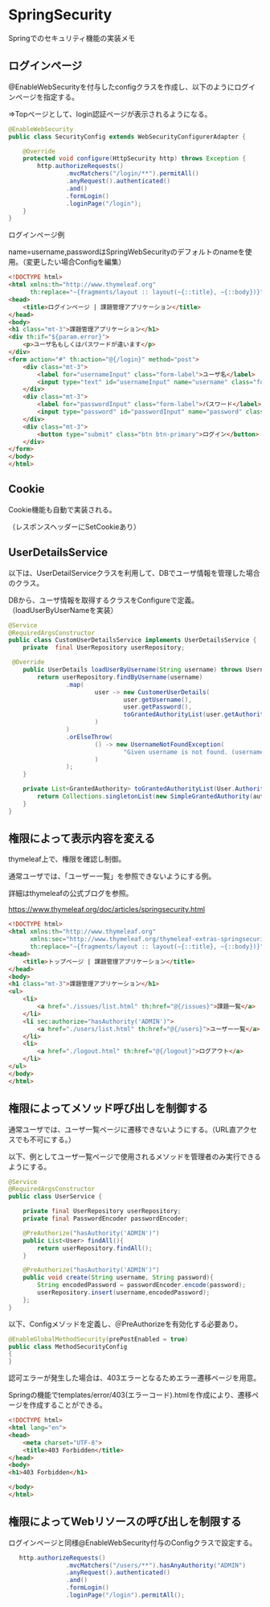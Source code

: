 # SpringSecurity

Springでのセキュリティ機能の実装メモ

## ログインページ

@EnableWebSecurityを付与したconfigクラスを作成し、以下のようにログインページを指定する。

⇒Topページとして、login認証ページが表示されるようになる。
~~~　java
@EnableWebSecurity
public class SecurityConfig extends WebSecurityConfigurerAdapter {

    @Override
    protected void configure(HttpSecurity http) throws Exception {
        http.authorizeRequests()
                .mvcMatchers("/login/**").permitAll()
                .anyRequest().authenticated()
                .and()
                .formLogin()
                .loginPage("/login");
    }
}
~~~

ログインページ例

name=username,passwordはSpringWebSecurityのデフォルトのnameを使用。（変更したい場合Configを編集）

~~~ html
<!DOCTYPE html>
<html xmlns:th="http://www.thymeleaf.org"
      th:replace="~{fragments/layout :: layout(~{::title}, ~{::body})}">
<head>
    <title>ログインページ | 課題管理アプリケーション</title>
</head>
<body>
<h1 class="mt-3">課題管理アプリケーション</h1>
<div th:if="${param.error}">
    <p>ユーザ名もしくはパスワードが違います</p>
</div>
<form action="#" th:action="@{/login}" method="post">
    <div class="mt-3">
        <label for="usernameInput" class="form-label">ユーザ名</label>
        <input type="text" id="usernameInput" name="username" class="form-control">
    </div>
    <div class="mt-3">
        <label for="passwordInput" class="form-label">パスワード</label>
        <input type="password" id="passwordInput" name="password" class="form-control">
    </div>
    <div class="mt-3">
        <button type="submit" class="btn btn-primary">ログイン</button>
    </div>
</form>
</body>
</html>
~~~

## Cookie

Cookie機能も自動で実装される。

（レスポンスヘッダーにSetCookieあり）

## UserDetailsService

以下は、UserDetailServiceクラスを利用して、DBでユーザ情報を管理した場合のクラス。

DBから、ユーザ情報を取得するクラスをConfigureで定義。（loadUserByUserNameを実装）

~~~ java
@Service
@RequiredArgsConstructor
public class CustomUserDetailsService implements UserDetailsService {
    private  final UserRepository userRepository;

 @Override
    public UserDetails loadUserByUsername(String username) throws UsernameNotFoundException {
        return userRepository.findByUsername(username)
                .map(
                        user -> new CustomerUserDetails(
                                user.getUsername(),
                                user.getPassword(),
                                toGrantedAuthorityList(user.getAuthority())
                        )
                )
                .orElseThrow(
                        () -> new UsernameNotFoundException(
                                "Given username is not found. (username = '" + username +"')"
                        )
                );
    }

    private List<GrantedAuthority> toGrantedAuthorityList(User.Authority authority) {
        return Collections.singletonList(new SimpleGrantedAuthority(authority.name()));
    }
}
~~~

## 権限によって表示内容を変える

thymeleaf上で、権限を確認し制御。

通常ユーザでは、「ユーザー一覧」を参照できないようにする例。

詳細はthymeleafの公式ブログを参照。

https://www.thymeleaf.org/doc/articles/springsecurity.html

~~~ html
<!DOCTYPE html>
<html xmlns:th="http://www.thymeleaf.org"
      xmlns:sec="http://www.thymeleaf.org/thymeleaf-extras-springsecurity5"
      th:replace="~{fragments/layout :: layout(~{::title}, ~{::body})}">
<head>
    <title>トップページ | 課題管理アプリケーション</title>
</head>
<body>
<h1 class="mt-3">課題管理アプリケーション</h1>
<ul>
    <li>
        <a href="./issues/list.html" th:href="@{/issues}">課題一覧</a>
    </li>
    <li sec:authorize="hasAuthority('ADMIN')">
        <a href="./users/list.html" th:href="@{/users}">ユーザー一覧</a>
    </li>
    <li>
        <a href="./logout.html" th:href="@{/logout}">ログアウト</a>
    </li>
</ul>
</body>
</html>
~~~

## 権限によってメソッド呼び出しを制御する

通常ユーザでは、ユーザ一覧ページに遷移できないようにする。（URL直アクセスでも不可にする。）

以下、例としてユーザ一覧ページで使用されるメソッドを管理者のみ実行できるようにする。

~~~ java
@Service
@RequiredArgsConstructor
public class UserService {

    private final UserRepository userRepository;
    private final PasswordEncoder passwordEncoder;

    @PreAuthorize("hasAuthority('ADMIN')")
    public List<User> findAll(){
        return userRepository.findAll();
    }

    @PreAuthorize("hasAuthority('ADMIN')")
    public void create(String username, String password){
        String encodedPassword = passwordEncoder.encode(password);
        userRepository.insert(username,encodedPassword);
    };
}
~~~

以下、Configメソッドを定義し、＠PreAuthorizeを有効化する必要あり。

~~~ java
@EnableGlobalMethodSecurity(prePostEnabled = true)
public class MethodSecurityConfig
{
}
~~~

認可エラーが発生した場合は、403エラーとなるためエラー遷移ページを用意。

Springの機能でtemplates/error/403(エラーコード).htmlを作成により、遷移ページを作成することができる。

~~~ html
<!DOCTYPE html>
<html lang="en">
<head>
    <meta charset="UTF-8">
    <title>403 Forbidden</title>
</head>
<body>
<h1>403 Forbidden</h1>

</body>
</html>
~~~

## 権限によってWebリソースの呼び出しを制限する

ログインページと同様@EnableWebSecurity付与のConfigクラスで設定する。

~~~ java
   http.authorizeRequests()
                .mvcMatchers("/users/**").hasAnyAuthority("ADMIN")
                .anyRequest().authenticated()
                .and()
                .formLogin()
                .loginPage("/login").permitAll();
~~~
